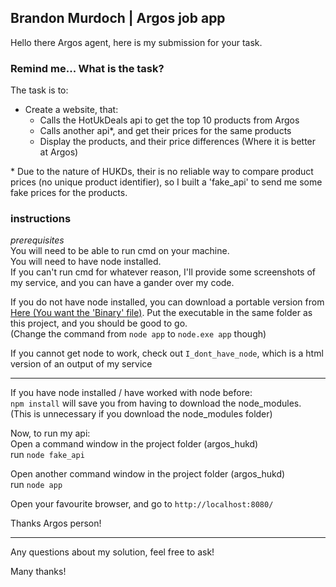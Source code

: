 ## Brandon Murdoch | Argos job app  
Hello there Argos agent, here is my submission for your task.  

### Remind me... What is the task?  
  The task is to:
  * Create a website, that:
    * Calls the HotUkDeals api to get the top 10 products from Argos
    * Calls another api*, and get their prices for the same products
    * Display the products, and their price differences (Where it is better at Argos)  

\* Due to the nature of HUKDs, their is no reliable way to compare product prices (no unique product identifier), so I built a 'fake_api' to send me some fake prices for the products.

### instructions
_prerequisites_  
You will need to be able to run cmd on your machine.  
You will need to have node installed.  
If you can't run cmd for whatever reason, I'll provide some screenshots of my service, and you can have a gander over my code.

If you do not have node installed, you can download a portable version from [Here (You want the 'Binary' file)](https://nodejs.org/en/download/). Put the executable in the same folder as this project, and you should be good to go.  
(Change the command from `node app` to `node.exe app` though)


If you cannot get node to work, check out `I_dont_have_node`, which is a html version of an output of my service

---

If you have node installed / have worked with node before:  
`npm install` will save you from having to download the node_modules.  
(This is unnecessary if you download the node_modules folder)

Now, to run my api:  
Open a command window in the project folder (argos_hukd)  
run `node fake_api`

Open another command window in the project folder (argos_hukd)  
run `node app`

Open your favourite browser, and go to `http://localhost:8080/`

Thanks Argos person!

---

Any questions about my solution, feel free to ask!

Many thanks!
